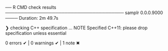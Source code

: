 ── R CMD check results ────────────────────────────────────── samplr 0.0.0.9000 ────
Duration: 2m 49.7s

❯ checking C++ specification ... NOTE
    Specified C++11: please drop specification unless essential

0 errors ✔ | 0 warnings ✔ | 1 note ✖